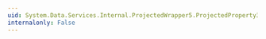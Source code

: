 ```yaml
---
uid: System.Data.Services.Internal.ProjectedWrapper5.ProjectedProperty3
internalonly: False
---
```

